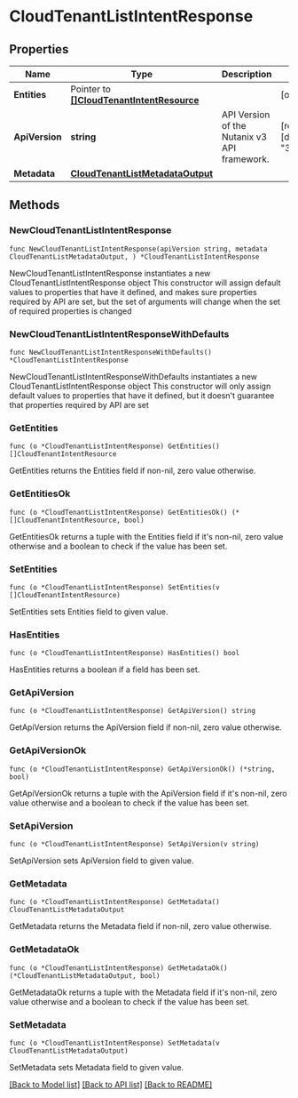 # CloudTenantListIntentResponse

## Properties

Name | Type | Description | Notes
------------ | ------------- | ------------- | -------------
**Entities** | Pointer to [**[]CloudTenantIntentResource**](CloudTenantIntentResource.md) |  | [optional] 
**ApiVersion** | **string** | API Version of the Nutanix v3 API framework. | [readonly] [default to "3.1.0"]
**Metadata** | [**CloudTenantListMetadataOutput**](CloudTenantListMetadataOutput.md) |  | 

## Methods

### NewCloudTenantListIntentResponse

`func NewCloudTenantListIntentResponse(apiVersion string, metadata CloudTenantListMetadataOutput, ) *CloudTenantListIntentResponse`

NewCloudTenantListIntentResponse instantiates a new CloudTenantListIntentResponse object
This constructor will assign default values to properties that have it defined,
and makes sure properties required by API are set, but the set of arguments
will change when the set of required properties is changed

### NewCloudTenantListIntentResponseWithDefaults

`func NewCloudTenantListIntentResponseWithDefaults() *CloudTenantListIntentResponse`

NewCloudTenantListIntentResponseWithDefaults instantiates a new CloudTenantListIntentResponse object
This constructor will only assign default values to properties that have it defined,
but it doesn't guarantee that properties required by API are set

### GetEntities

`func (o *CloudTenantListIntentResponse) GetEntities() []CloudTenantIntentResource`

GetEntities returns the Entities field if non-nil, zero value otherwise.

### GetEntitiesOk

`func (o *CloudTenantListIntentResponse) GetEntitiesOk() (*[]CloudTenantIntentResource, bool)`

GetEntitiesOk returns a tuple with the Entities field if it's non-nil, zero value otherwise
and a boolean to check if the value has been set.

### SetEntities

`func (o *CloudTenantListIntentResponse) SetEntities(v []CloudTenantIntentResource)`

SetEntities sets Entities field to given value.

### HasEntities

`func (o *CloudTenantListIntentResponse) HasEntities() bool`

HasEntities returns a boolean if a field has been set.

### GetApiVersion

`func (o *CloudTenantListIntentResponse) GetApiVersion() string`

GetApiVersion returns the ApiVersion field if non-nil, zero value otherwise.

### GetApiVersionOk

`func (o *CloudTenantListIntentResponse) GetApiVersionOk() (*string, bool)`

GetApiVersionOk returns a tuple with the ApiVersion field if it's non-nil, zero value otherwise
and a boolean to check if the value has been set.

### SetApiVersion

`func (o *CloudTenantListIntentResponse) SetApiVersion(v string)`

SetApiVersion sets ApiVersion field to given value.


### GetMetadata

`func (o *CloudTenantListIntentResponse) GetMetadata() CloudTenantListMetadataOutput`

GetMetadata returns the Metadata field if non-nil, zero value otherwise.

### GetMetadataOk

`func (o *CloudTenantListIntentResponse) GetMetadataOk() (*CloudTenantListMetadataOutput, bool)`

GetMetadataOk returns a tuple with the Metadata field if it's non-nil, zero value otherwise
and a boolean to check if the value has been set.

### SetMetadata

`func (o *CloudTenantListIntentResponse) SetMetadata(v CloudTenantListMetadataOutput)`

SetMetadata sets Metadata field to given value.



[[Back to Model list]](../README.md#documentation-for-models) [[Back to API list]](../README.md#documentation-for-api-endpoints) [[Back to README]](../README.md)


